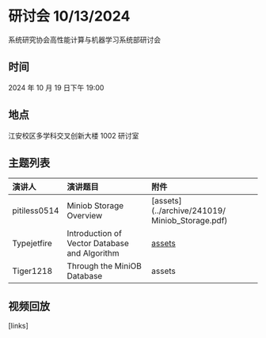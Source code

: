 # 研讨会 10/13/2024

系统研究协会高性能计算与机器学习系统部研讨会

## 时间

2024 年 10 月 19 日下午 19:00

## 地点

江安校区多学科交叉创新大楼 1002 研讨室

## 主题列表
| 演讲人 | 演讲题目 | 附件 |
|:------|:------|:------|
| pitiless0514 | Miniob Storage Overview | [assets](../archive/241019/ Miniob_Storage.pdf) |
| Typejetfire | Introduction of Vector Database and Algorithm |  [assets](../archive/241019/vector_DB.zip) |
| Tiger1218 | Through the MiniOB Database | assets |

## 视频回放

[links]